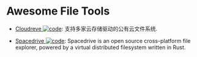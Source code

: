 # Awesome File Tools

- [Cloudreve ![code](https://martrix-usa.oss-accelerate.aliyuncs.com/logo/code.svg)](https://github.com/cloudreve/Cloudreve): 支持多家云存储驱动的公有云文件系统.

- [Spacedrive ![code](https://martrix-usa.oss-accelerate.aliyuncs.com/logo/code.svg)](https://github.com/spacedriveapp/spacedrive): Spacedrive is an open source cross-platform file explorer, powered by a virtual distributed filesystem written in Rust.
